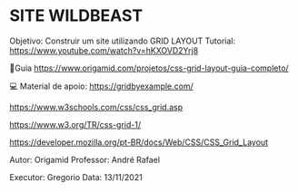# SITE WILDBEAST
Objetivo: Construir um site utilizando GRID LAYOUT
Tutorial: https://www.youtube.com/watch?v=hKXOVD2Yrj8

📝Guia
https://www.origamid.com/projetos/css-grid-layout-guia-completo/

💻 Material de apoio: https://gridbyexample.com/

https://www.w3schools.com/css/css_grid.asp

https://www.w3.org/TR/css-grid-1/

https://developer.mozilla.org/pt-BR/docs/Web/CSS/CSS_Grid_Layout

Autor: Origamid
Professor: André Rafael

Executor: Gregorio
Data: 13/11/2021
